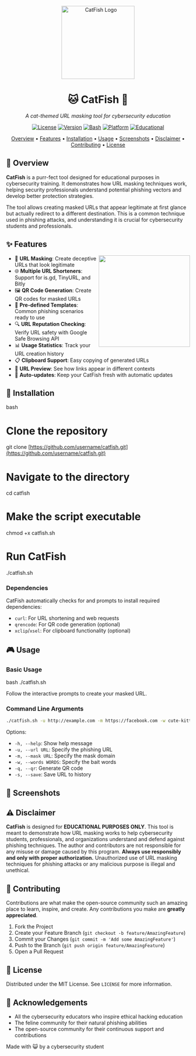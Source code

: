 <p align="center">
  <img src="https://raw.githubusercontent.com/username/catfish/main/assets/catfish_logo.png" alt="CatFish Logo" width="200"/>
</p>

<h1 align="center">🐱 CatFish 🎣</h1>

<p align="center">
  <em>A cat-themed URL masking tool for cybersecurity education</em>
</p>

<p align="center">
  <a href="https://github.com/username/catfish/blob/main/LICENSE"><img src="https://img.shields.io/badge/License-MIT-blue.svg" alt="License"></a>
  <a href="#"><img src="https://img.shields.io/badge/Version-1.1-green.svg" alt="Version"></a>
  <a href="#"><img src="https://img.shields.io/badge/Bash-5.0+-orange.svg" alt="Bash"></a>
  <a href="#"><img src="https://img.shields.io/badge/Platform-Linux%20%7C%20MacOS-lightgrey.svg" alt="Platform"></a>
  <a href="#"><img src="https://img.shields.io/badge/Educational-Purposes%20Only-red.svg" alt="Educational"></a>
</p>

<p align="center">
  <a href="#overview">Overview</a> •
  <a href="#features">Features</a> •
  <a href="#installation">Installation</a> •
  <a href="#usage">Usage</a> •
  <a href="#screenshots">Screenshots</a> •
  <a href="#disclaimer">Disclaimer</a> •
  <a href="#contributing">Contributing</a> •
  <a href="#license">License</a>
</p>

## 🧶 Overview

**CatFish** is a purr-fect tool designed for educational purposes in cybersecurity training. It demonstrates how URL masking techniques work, helping security professionals understand potential phishing vectors and develop better protection strategies.

The tool allows creating masked URLs that appear legitimate at first glance but actually redirect to a different destination. This is a common technique used in phishing attacks, and understanding it is crucial for cybersecurity students and professionals.

## ✨ Features

<img align="right" width="250" src="https://raw.githubusercontent.com/username/catfish/main/assets/catfish_paw.png"/>

- 🔗 **URL Masking**: Create deceptive URLs that look legitimate
- 🌐 **Multiple URL Shorteners**: Support for is.gd, TinyURL, and Bitly
- 🖼️ **QR Code Generation**: Create QR codes for masked URLs
- 🧩 **Pre-defined Templates**: Common phishing scenarios ready to use
- 🔍 **URL Reputation Checking**: Verify URL safety with Google Safe Browsing API
- 📊 **Usage Statistics**: Track your URL creation history
- 📋 **Clipboard Support**: Easy copying of generated URLs
- 📱 **URL Preview**: See how links appear in different contexts
- 🔄 **Auto-updates**: Keep your CatFish fresh with automatic updates

## 🚀 Installation
bash
# Clone the repository
git clone [https://github.com/username/catfish.git](https://github.com/username/catfish.git)
# Navigate to the directory
cd catfish
# Make the script executable
chmod +x catfish.sh
# Run CatFish
./catfish.sh


### Dependencies

CatFish automatically checks for and prompts to install required dependencies:

- `curl`: For URL shortening and web requests
- `qrencode`: For QR code generation (optional)
- `xclip`/`xsel`: For clipboard functionality (optional)

## 🎮 Usage

### Basic Usage
bash ./catfish.sh



Follow the interactive prompts to create your masked URL.

### Command Line Arguments

```bash
./catfish.sh -u http://example.com -m https://facebook.com -w cute-kittens -q -s
```

Options:
- `-h, --help`: Show help message
- `-u, --url URL`: Specify the phishing URL
- `-m, --mask URL`: Specify the mask domain
- `-w, --words WORDS`: Specify the bait words
- `-q, --qr`: Generate QR code
- `-s, --save`: Save URL to history


## 📸 Screenshots
## ⚠️ Disclaimer
**CatFish** is designed for **EDUCATIONAL PURPOSES ONLY**.
This tool is meant to demonstrate how URL masking works to help cybersecurity students, professionals, and organizations understand and defend against phishing techniques. The author and contributors are not responsible for any misuse or damage caused by this program.
**Always use responsibly and only with proper authorization.**
Unauthorized use of URL masking techniques for phishing attacks or any malicious purpose is illegal and unethical.
## 🌟 Contributing
Contributions are what make the open-source community such an amazing place to learn, inspire, and create. Any contributions you make are **greatly appreciated**.
1. Fork the Project
2. Create your Feature Branch (`git checkout -b feature/AmazingFeature`)
3. Commit your Changes (`git commit -m 'Add some AmazingFeature'`)
4. Push to the Branch (`git push origin feature/AmazingFeature`)
5. Open a Pull Request

## 📜 License
Distributed under the MIT License. See `LICENSE` for more information.
## 🐾 Acknowledgements
- All the cybersecurity educators who inspire ethical hacking education
- The feline community for their natural phishing abilities
- The open-source community for their continuous support and contributions


Made with 😺 by a cybersecurity student

